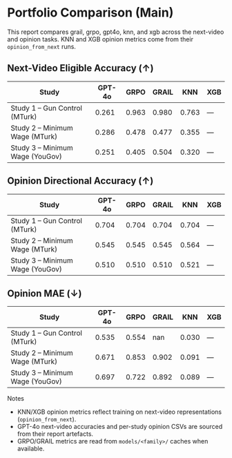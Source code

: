 # Portfolio Comparison (Main)

This report compares grail, grpo, gpt4o, knn, and xgb across the next-video and opinion tasks. KNN and XGB opinion metrics come from their `opinion_from_next` runs.

## Next-Video Eligible Accuracy (↑)

| Study | GPT-4o | GRPO | GRAIL | KNN | XGB |
| --- | --- | --- | --- | --- | --- |
| Study 1 – Gun Control (MTurk) | 0.261 | 0.963 | 0.980 | 0.763 | — |
| Study 2 – Minimum Wage (MTurk) | 0.286 | 0.478 | 0.477 | 0.355 | — |
| Study 3 – Minimum Wage (YouGov) | 0.251 | 0.405 | 0.504 | 0.320 | — |

## Opinion Directional Accuracy (↑)

| Study | GPT-4o | GRPO | GRAIL | KNN | XGB |
| --- | --- | --- | --- | --- | --- |
| Study 1 – Gun Control (MTurk) | 0.704 | 0.704 | 0.704 | 0.704 | — |
| Study 2 – Minimum Wage (MTurk) | 0.545 | 0.545 | 0.545 | 0.564 | — |
| Study 3 – Minimum Wage (YouGov) | 0.510 | 0.510 | 0.510 | 0.521 | — |

## Opinion MAE (↓)

| Study | GPT-4o | GRPO | GRAIL | KNN | XGB |
| --- | --- | --- | --- | --- | --- |
| Study 1 – Gun Control (MTurk) | 0.535 | 0.554 | nan | 0.030 | — |
| Study 2 – Minimum Wage (MTurk) | 0.671 | 0.853 | 0.902 | 0.091 | — |
| Study 3 – Minimum Wage (YouGov) | 0.697 | 0.722 | 0.892 | 0.089 | — |

Notes

- KNN/XGB opinion metrics reflect training on next-video representations (`opinion_from_next`).
- GPT-4o next-video accuracies and per-study opinion CSVs are sourced from their report artefacts.
- GRPO/GRAIL metrics are read from `models/<family>/` caches when available.
